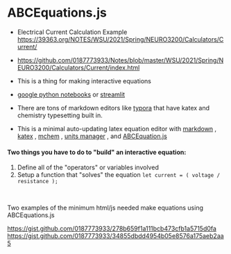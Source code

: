 # ABCEquations.js

- Electrical Current Calculation Example
https://39363.org/NOTES/WSU/2021/Spring/NEURO3200/Calculators/Current/
- https://github.com/0187773933/Notes/blob/master/WSU/2021/Spring/NEURO3200/Calculators/Current/index.html

- This is a thing for making interactive equations

- [google python notebooks](https://colab.research.google.com/) or [streamlit](https://www.streamlit.io/)

- There are tons of markdown editors like [typora](https://typora.io/) that have katex and chemistry typesetting built in.

- This is a minimal auto-updating latex equation editor with [markdown](https://en.wikipedia.org/wiki/Markdown) , [katex](https://katex.org/) , [mchem](https://mhchem.github.io/MathJax-mhchem/) , [units manager](https://github.com/gentooboontoo/js-quantities) , and [ABCEquation.js](https://39363.org/CDN/NOTES/ABCEquations.js)



#### Two things you have to do to "build" an interactive equation:

1. Define all of the "operators" or variables involved
2. Setup a function that "solves" the equation
`let current = ( voltage / resistance );`

<br>

Two examples of the minimum html/js needed make equations using ABCEquations.js

https://gist.github.com/0187773933/278b659f1a111bcb473cfb1a5715d0fa
https://gist.github.com/0187773933/34855dbdd4954b05e8576a175aeb2aa5